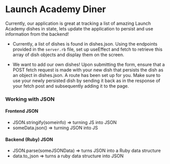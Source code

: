 # Launch Academy Diner

Currently, our application is great at tracking a list of amazing Launch Academy dishes in state, lets update the application to persist and use information from the backend!

- Currently, a list of dishes is found in dishes.json. Using the endpoints provided in the `server.rb` file, set up useEffect and fetch to retrieve this array of dish objects and display them on the screen.

- We want to add our own dishes! Upon submitting the form, ensure that a POST fetch request is made with your new dish that persists the dish as an object in dishes.json. A route has been set up for you. Make sure to use your newly persisted dish by sending it back as in the response of your fetch post and subsequently adding it to the page.

### Working with JSON

#### Frontend JSON
- JSON.stringify(someinfo) => turning JS into JSON
- someData.json() => turning JSON into JS

#### Backend (Ruby) JSON
-  JSON.parse(someJSONData) => turns JSON into a Ruby data structure
-  data.to_json => turns a ruby data structure into JSON
